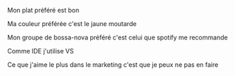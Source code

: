 Mon plat préféré est bon

Ma couleur préférée c'est le jaune moutarde

Mon groupe de bossa-nova préféré c'est celui que spotify me recommande

Comme IDE j'utilise VS

Ce que j'aime le plus dans le marketing c'est que je peux ne pas en faire

